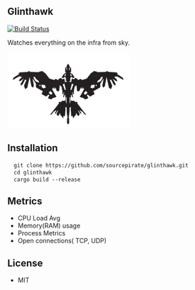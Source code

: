 ## Glinthawk

[![Build Status](https://travis-ci.org/sourcepirate/glinthawk.svg?branch=master)](https://travis-ci.org/sourcepirate/glinthawk)

Watches everything on the infra from sky.

![Glinthhawk](assets/glinthawk.png)

## Installation

```
  git clone https://github.com/sourcepirate/glinthawk.git
  cd glinthawk
  cargo build --release
```

## Metrics

* CPU Load Avg
* Memory(RAM) usage
* Process Metrics
* Open connections( TCP, UDP)

## License

* MIT
